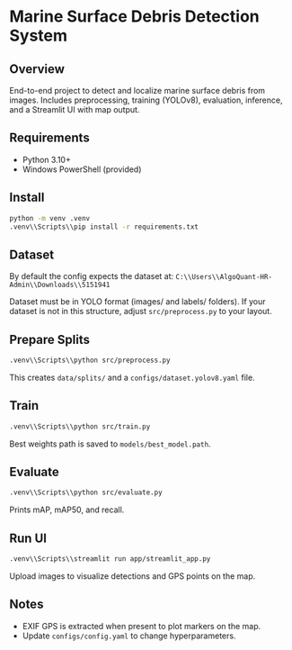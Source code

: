 Marine Surface Debris Detection System
=====================================

Overview
--------
End-to-end project to detect and localize marine surface debris from images.
Includes preprocessing, training (YOLOv8), evaluation, inference, and a Streamlit UI with map output.

Requirements
-----------
- Python 3.10+
- Windows PowerShell (provided)

Install
-------
```bash
python -m venv .venv
.venv\\Scripts\\pip install -r requirements.txt
```

Dataset
-------
By default the config expects the dataset at:
`C:\\Users\\AlgoQuant-HR-Admin\\Downloads\\5151941`

Dataset must be in YOLO format (images/ and labels/ folders). If your dataset
is not in this structure, adjust `src/preprocess.py` to your layout.

Prepare Splits
--------------
```bash
.venv\\Scripts\\python src/preprocess.py
```
This creates `data/splits/` and a `configs/dataset.yolov8.yaml` file.

Train
-----
```bash
.venv\\Scripts\\python src/train.py
```
Best weights path is saved to `models/best_model.path`.

Evaluate
--------
```bash
.venv\\Scripts\\python src/evaluate.py
```
Prints mAP, mAP50, and recall.

Run UI
------
```bash
.venv\\Scripts\\streamlit run app/streamlit_app.py
```
Upload images to visualize detections and GPS points on the map.

Notes
-----
- EXIF GPS is extracted when present to plot markers on the map.
- Update `configs/config.yaml` to change hyperparameters.



